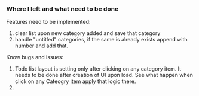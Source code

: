 <h3> Where I left and what need to be done </h3>

Features need to be implemented:
<ol>
    <li> clear list upon new category added and save that category
    <li> handle "untitled" categories, if the same is already exists append with number and add that.
    
</ol>

Know bugs and issues:

1. Todo list layout is setting only after clicking on any category item. It needs to be done after creation of UI upon load. See what happen when click on any Cateogry item apply that logic there.
2. 